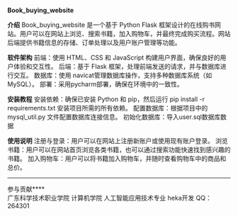  **Book_buying_website** 

 **介绍** 
Book_buying_website 是一个基于 Python Flask 框架设计的在线购书网站。用户可以在网站上浏览、搜索书籍，加入购物车，并最终完成购买流程。网站后端提供书籍信息的存储、订单处理以及用户账户管理等功能。


 **软件架构** 
前端：使用 HTML、CSS 和 JavaScript 构建用户界面，确保良好的用户体验和交互性。
后端：基于 Flask 框架，处理前端发送的请求，并与数据库进行交互。
数据库：使用 navicat管理数据库操作，支持多种数据库系统（如 MySQL）。
部署：采用pycharm部署，确保在环境中的一致性。

 **安装教程** 
安装依赖：确保已安装 Python 和 pip，然后运行 pip install -r requirements.txt 安装项目所需的所有依赖。
配置数据库：根据项目中的 mysql_util.py 文件配置数据库连接信息。
初始化数据库：导入user.sql数据库数据

 **使用说明** 
注册与登录：用户可以在网站上注册新账户或使用现有账户登录。
浏览书籍：用户可以在网站首页浏览各类书籍，也可以通过搜索功能快速找到感兴趣的书籍。
加入购物车：用户可以将书籍加入购物车，并随时查看购物车中的商品和总价。
 ** **
参与贡献****  
广东科学技术职业学院 计算机学院 人工智能应用技术专业 heka开发 QQ：264301
